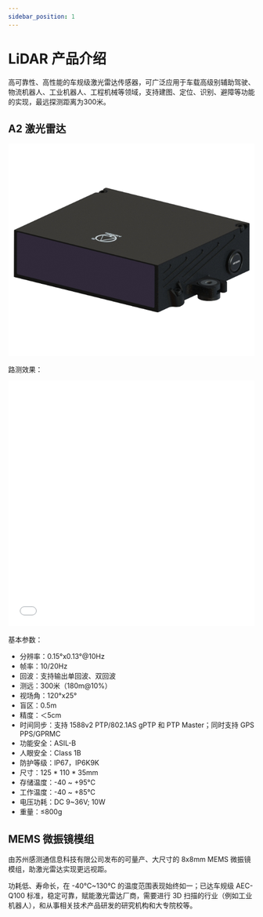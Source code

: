 ```yaml
---
sidebar_position: 1
---
```


# LiDAR 产品介绍

高可靠性、高性能的车规级激光雷达传感器，可广泛应用于车载高级别辅助驾驶、物流机器人、工业机器人、工程机械等领域，支持建图、定位、识别、避障等功能的实现，最远探测距离为300米。

## A2 激光雷达

![](/img/product-lidar-a2.png#center)

路测效果：

<iframe src="//player.bilibili.com/player.html?isOutside=true&aid=496059494&bvid=BV1GK411v72y&cid=1400251965&p=1&high_quality=1&danmaku=0" allowfullscreen="allowfullscreen" width="100%" height="500" scrolling="no" frameborder="0" sandbox="allow-top-navigation allow-same-origin allow-forms allow-scripts"></iframe>



基本参数：

- 分辨率：0.15°x0.13°@10Hz
- 帧率：10/20Hz
- 回波：支持输出单回波、双回波
- 测远：300米（180m@10%）
- 视场角：120°x25°
- 盲区：0.5m
- 精度：＜5cm
- 时间同步：支持 1588v2 PTP/802.1AS gPTP 和 PTP Master；同时支持 GPS PPS/GPRMC
- 功能安全：ASIL-B
- 人眼安全：Class 1B
- 防护等级：IP67，IP6K9K
- 尺寸：125 * 110 * 35mm
- 存储温度：-40 ~ +95°C
- 工作温度：-40 ~ +85°C
- 电压功耗：DC 9~36V; 10W
- 重量：≤800g

## MEMS 微振镜模组

由苏州感测通信息科技有限公司发布的可量产、大尺寸的 8x8mm MEMS 微振镜模组，助激光雷达实现更远视距。

功耗低、寿命长，在 -40℃~130℃ 的温度范围表现始终如一；已达车规级 AEC-Q100 标准，稳定可靠，赋能激光雷达厂商，需要进行 3D 扫描的行业（例如工业机器人），和从事相关技术产品研发的研究机构和大专院校等。

